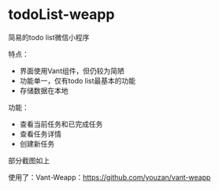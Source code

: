 # todoList-weapp

简易的todo list微信小程序

特点：
- 界面使用Vant组件，但仍较为简陋
- 功能单一，仅有todo list最基本的功能
- 存储数据在本地

功能：
- 查看当前任务和已完成任务
- 查看任务详情
- 创建新任务

部分截图如上

使用了：Vant-Weapp：https://github.com/youzan/vant-weapp
